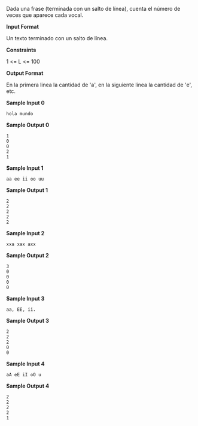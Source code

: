 Dada una frase (terminada con un salto de línea), cuenta el número de
veces que aparece cada vocal.

**Input Format**

Un texto terminado con un salto de línea.

**Constraints**

1 \<= L \<= 100

**Output Format**

En la primera linea la cantidad de 'a', en la siguiente linea la
cantidad de 'e', etc.

**Sample Input 0**

    hola mundo

**Sample Output 0**

    1
    0
    0
    2
    1

**Sample Input 1**

    aa ee ii oo uu

**Sample Output 1**

    2
    2
    2
    2
    2

**Sample Input 2**

    xxa xax axx

**Sample Output 2**

    3
    0
    0
    0
    0

**Sample Input 3**

    aa, EE, ii.

**Sample Output 3**

    2
    2
    2
    0
    0

**Sample Input 4**

    aA eE iI oO u

**Sample Output 4**

    2
    2
    2
    2
    1
